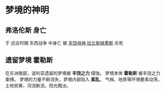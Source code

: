 # 梦境的神明
## 弗洛伦斯 身亡
于 远古时期 东西战争 中身亡
被 [丰饶母神 拉比斯赫墨斯](丰饶母神%20拉比斯赫墨斯.md) 杀死

## 遗留梦境 霍勒斯
在东洲南部，波利亚遗留的梦境被 **丰饶之力** 侵蚀。
梦境本体 **霍勒斯** 被丰饶之力束缚。
梦境的力量不断流失，梦境内部陷入 **紊乱**。
气候、地质等环境要素动荡，土地贫瘠，河流断流，阳光黯淡。
